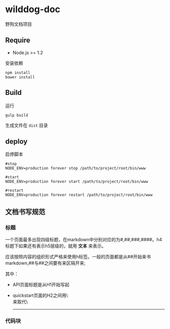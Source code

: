 # wilddog-doc
野狗文档项目

## Require
- Node.js >= 1.2

安装依赖
```
npm install
bower install
```

## Build
运行
```
gulp build
```
生成文件在 `dist` 目录

## deploy
启停脚本
```
#stop
NODE_ENV=production forever stop /path/to/project/root/bin/www

#start
NODE_ENV=production forever start /path/to/project/root/bin/www

#restart
NODE_ENV=production forever restart /path/to/project/root/bin/www
```


## 文档书写规范
### 标题
一个页面最多出现四级标题，在markdown中分别对应的为#,##,###,####。h4标题下如果还有表示h5层级的，就用 **文本** 来表示。

应该按照内容的组织形式严格来使用h标签。一般的页面都是从##开始来书markdown,##与##之间要有来区隔开来;

其中：

* API页面标题是从H1开始写起

* quickstart页面的H2之间用\\ <br>来取代\\ <hr>

### 代码块


 
